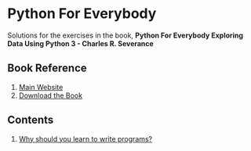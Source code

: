 # Python For Everybody
Solutions for the exercises in the book, **Python For Everybody Exploring Data Using Python 3 - Charles R. Severance**

## Book Reference
1. [Main Website](https://www.py4e.com/)
2. [Download the Book](https://www.py4e.com/book)

## Contents
1. [Why should you learn to write programs?](https://github.com/AdityaBagad/python-for-everybody/tree/master/1-Chapter) 

